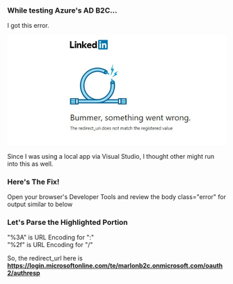 ### While testing Azure's AD B2C... ###

I got this error.

![](https://raw.githubusercontent.com/marlonsingleton/manualRedirectUrlParse/master/bad_redirect_uri.jpg)


Since I was using a local app via Visual Studio, I thought other might run into this as well.

### Here's The Fix! ###

Open your browser's Developer Tools and review the body class="error" for output similar to below 

<script type="text/javascript">fs.config</br>
({"failureRedirect":"http://www.linkedin.com/",
"uniEscape":true,"xhrHeaders":</br>
{"X-FS-Origin-Request":</br>
"/oauth/v2/authorization?client_id=866usx44p4m5sf&</br> 
<b>redirect_uri=https%3a%2f%2flogin.microsoftonline.com%2fte%2fmarlonb2c.onmicrosoft.com%2foauth2%2fauthresp</b></br>
&response_type=code&scope=r_emailaddress+r_liteprofile&state=StateProperties%3deyJTSUQiOiJ4LW1zLWNwaW0tcmM6MTUwNmUwZDEtN2NiOC00M2MwLWJkNWQtMGMwMmVjMTU0NWZkIiwiVElEIjoiNzBkODEyNWEtNzM2NC00YTA1LTg3MjctYmYwODg4ODRlMDRhIn0",
"X-FS-Page-Id":"oauth-authorization"}});</script>

### Let's Parse the Highlighted Portion ###

"%3A" is URL Encoding for ":"</br>
"%2f"  is URL Encoding for "/"


So, the redirect_url here is <b>https://login.microsoftonline.com/te/marlonb2c.onmicrosoft.com/oauth2/authresp</b>
